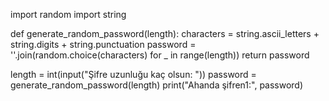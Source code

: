 import random
import string

def generate_random_password(length):
    characters = string.ascii_letters + string.digits + string.punctuation
    password = ''.join(random.choice(characters) for _ in range(length))
    return password

length = int(input("Şifre uzunluğu kaç olsun: "))
password = generate_random_password(length)
print("Ahanda şifren1:", password)
